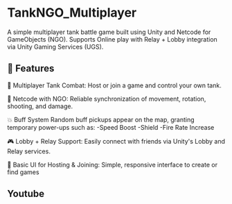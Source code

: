 # TankNGO_Multiplayer
A simple multiplayer tank battle game built using Unity and Netcode for GameObjects (NGO). Supports Online play with Relay + Lobby integration via Unity Gaming Services (UGS).

## 🚀 Features
🔫 Multiplayer Tank Combat: Host or join a game and control your own tank.

🧠 Netcode with NGO: Reliable synchronization of movement, rotation, shooting, and damage.

💥 Buff System
Random buff pickups appear on the map, granting temporary power-ups such as:
-Speed Boost
-Shield
-Fire Rate Increase

🎮 Lobby + Relay Support: Easily connect with friends via Unity's Lobby and Relay services.

📡 Basic UI for Hosting & Joining: Simple, responsive interface to create or find games
## Youtube
